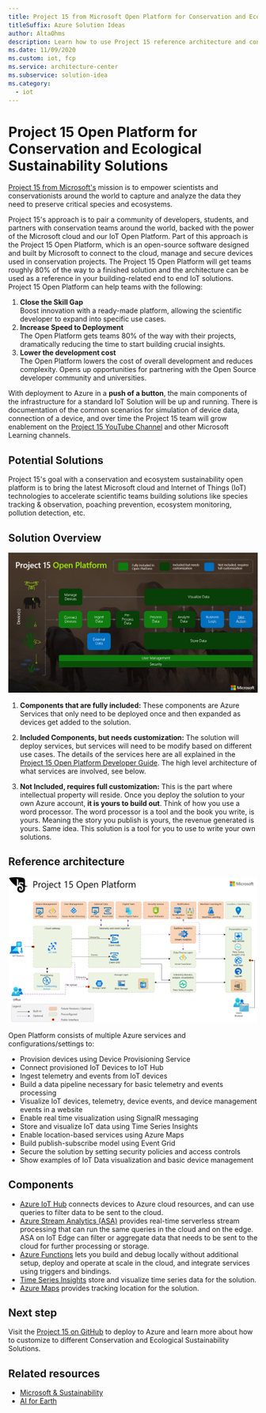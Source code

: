 ```yaml
---
title: Project 15 from Microsoft Open Platform for Conservation and Ecological Sustainability Solutions
titleSuffix: Azure Solution Ideas
author: AltaOhms
description: Learn how to use Project 15 reference architecture and conservation and ecosystem sustainability to bring the latest Internet of Things (IoT) technologies to accelerate scientific teams building solutions like species tracking & observation, poaching prevention, ecosystem monitoring, pollution detection, and so on.
ms.date: 11/09/2020
ms.custom: iot, fcp
ms.service: architecture-center
ms.subservice: solution-idea
ms.category:
  - iot
---
```


# Project 15 Open Platform for Conservation and Ecological Sustainability Solutions

[Project 15 from Microsoft's](https://aka.ms/project15) mission is to empower scientists and conservationists around the world to capture and analyze the data they need to preserve critical species and ecosystems. 

Project 15's approach is to pair a community of developers, students, and partners with conservation teams around the world, backed with the power of the Microsoft cloud and our IoT Open Platform. Part of this approach is the Project 15 Open Platform, which is an open-source software designed and built by Microsoft to connect to the cloud, manage and secure devices used in conservation projects. The Project 15 Open Platform will get teams roughly 80% of the way to a finished solution and the architecture can be used as a reference in your building-related end to end IoT solutions. Project 15 Open Platform can help teams with the following:

1. **Close the Skill Gap**  
    Boost innovation with a ready-made platform, allowing the scientific developer to expand into specific use cases.
1. **Increase Speed to Deployment**  
    The Open Platform gets teams 80% of the way with their projects, dramatically reducing the time to start building crucial insights.
1. **Lower the development cost**  
    The Open Platform lowers the cost of overall development and reduces complexity. Opens up opportunities for partnering with the Open Source developer community and universities.

With deployment to Azure in a **push of a button**, the main components of the infrastructure for a standard IoT Solution will be up and running. There is documentation of the common scenarios for simulation of device data, connection of a device, and over time the Project 15 team will grow enablement on the [Project 15 YouTube Channel](https://aka.ms/project15video) and other Microsoft Learning channels.

## Potential Solutions

Project 15's goal with a conservation and ecosystem sustainability open platform is to bring the latest Microsoft cloud and Internet of Things (IoT) technologies to accelerate scientific teams building solutions like species tracking & observation, poaching prevention, ecosystem monitoring, pollution detection, etc.

## Solution Overview

![Project 15 Open Platform Overview Architecture](../media/project-15-open-platform-overview.png)

1. **Components that are fully included:** These components are Azure Services that only need to be deployed once and then expanded as devices get added to the solution.

1. **Included Components, but needs customization:** The solution will deploy services, but services will need to be modify based on different use cases. The details of the services here are all explained in the [Project 15 Open Platform Developer Guide](https://microsoft.github.io/project15/Developer-Guide/DeveloperGuide.html). The high level architecture of what services are involved, see below.  

1. **Not Included, requires full customization:** This is the part where intellectual property will reside. Once you deploy the solution to your own Azure account, **it is yours to build out**. Think of how you use a word processor. The word processor is a tool and the book you write, is yours. Meaning the story you publish is yours, the revenue generated is yours. Same idea. This solution is a tool for you to use to write your own solutions.

## Reference architecture

![Project 15 Open Platform Reference Architecture](../media/project-15-ref-architecture.png)

Open Platform consists of multiple Azure services and configurations/settings to:

- Provision devices using Device Provisioning Service
- Connect provisioned IoT Devices to IoT Hub
- Ingest telemetry and events from IoT devices
- Build a data pipeline necessary for basic telemetry and events processing
- Visualize IoT devices, telemetry, device events, and device management events in a website
- Enable real time visualization using SignalR messaging
- Store and visualize IoT data using Time Series Insights
- Enable location-based services using Azure Maps
- Build publish-subscribe model using Event Grid
- Secure the solution by setting security policies and access controls
- Show examples of IoT Data visualization and basic device management

## Components

- [Azure IoT Hub](https://azure.microsoft.com/services/iot-hub/) connects devices to Azure cloud resources, and can use queries to filter data to be sent to the cloud.
- [Azure Stream Analytics (ASA)](https://azure.microsoft.com/services/stream-analytics) provides real-time serverless stream processing that can run the same queries in the cloud and on the edge. ASA on IoT Edge can filter or aggregate data that needs to be sent to the cloud for further processing or storage.
- [Azure Functions](https://azure.microsoft.com/services/functions/) lets you build and debug locally without additional setup, deploy and operate at scale in the cloud, and integrate services using triggers and bindings.
- [Time Series Insights](https://azure.microsoft.com/services/time-series-insights/) store and visualize time series data for the solution.
- [Azure Maps](https://azure.microsoft.com/services/azure-maps/) provides tracking location for the solution.

## Next step

Visit the [Project 15 on GitHub](https://aka.ms/project15code) to deploy to Azure and learn more about how to customize to different Conservation and Ecological Sustainability Solutions.

## Related resources

- [Microsoft & Sustainability](https://www.microsoft.com/sustainability)
- [AI for Earth](https://www.microsoft.com/ai/ai-for-earth)
